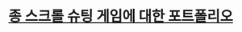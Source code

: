 # [종 스크롤 슈팅 게임에 대한 포트폴리오](https://github.com/Woogie-Gim/GameProject/blob/master/ShootingCPP/ShootingGame_Portfolio.pdf)
